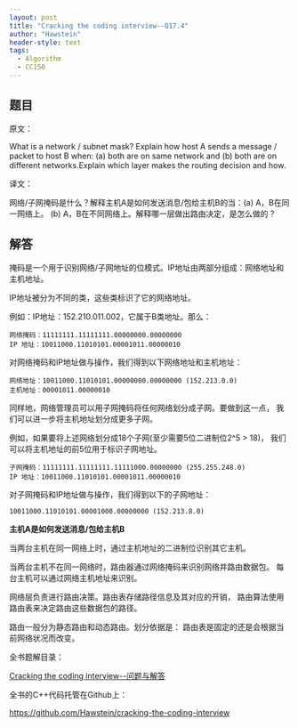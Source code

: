 ```yaml
---
layout: post
title: "Cracking the coding interview--Q17.4"
author: "Hawstein"
header-style: text
tags:
  - Algorithm
  - CC150
---
```


## 题目

原文：

What is a network / subnet mask? Explain how host A sends a message / 
packet to host B when: (a) both are on same network and (b) both are 
on different networks.Explain which layer makes the routing decision 
and how.

译文：

网络/子网掩码是什么？解释主机A是如何发送消息/包给主机B的当：(a) A，B在同一网络上。
(b) A，B在不同网络上。解释哪一层做出路由决定，是怎么做的？

## 解答

掩码是一个用于识别网络/子网地址的位模式。IP地址由两部分组成：网络地址和主机地址。

IP地址被分为不同的类，这些类标识了它的网络地址。

例如：IP地址：152.210.011.002，它属于B类地址。那么：

	网络掩码：11111111.11111111.00000000.00000000
	IP 地址：10011000.11010101.00001011.00000010

对网络掩码和IP地址做与操作，我们得到以下网络地址和主机地址：

	网络地址：10011000.11010101.00000000.00000000 (152.213.0.0)
	主机地址：00001011.00000010

同样地，网络管理员可以用子网掩码将任何网络划分成子网。要做到这一点，
我们可以进一步将主机地址划分成更多子网。

例如，如果要将上述网络划分成18个子网(至少需要5位二进制位2^5 > 18)，
我们可以将主机地址的前5位用于标识子网地址。

	子网掩码：11111111.11111111.11111000.00000000 (255.255.248.0)
	IP 地址：10011000.11010101.00001011.00000010

对子网掩码和IP地址做与操作，我们得到以下的子网地址：

	10011000.11010101.00001000.00000000 (152.213.8.0)

**主机A是如何发送消息/包给主机B**

当两台主机在同一网络上时，通过主机地址的二进制位识别其它主机。

当两台主机不在同一网络时，路由器通过网络掩码来识别网络并路由数据包。
每台主机可以通过网络主机地址来识别。

网络层负责进行路由决策。路由表存储路径信息及其对应的开销，
路由算法使用路由表来决定路由这些数据包的路径。

路由一般分为静态路由和动态路由。划分依据是：
路由表是固定的还是会根据当前网络状况而改变。


全书题解目录：

[Cracking the coding interview--问题与解答](/2013/03/14/ctci-solutions-contents/)

全书的C++代码托管在Github上：

<https://github.com/Hawstein/cracking-the-coding-interview>
